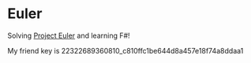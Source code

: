 Euler
=====

Solving [Project Euler](http://projecteuler.net) and learning F#!

My friend key is 22322689360810_c810ffc1be644d8a457e18f74a8ddaa1
